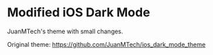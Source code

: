 # Modified iOS Dark Mode

JuanMTech's theme with small changes.

Original theme: https://github.com/JuanMTech/ios_dark_mode_theme
